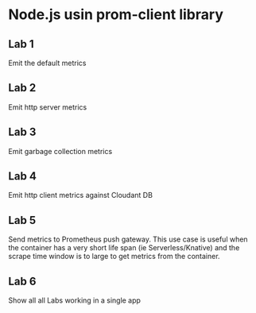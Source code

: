 # Node.js usin prom-client library

## Lab 1

Emit the default metrics

## Lab 2

Emit http server metrics

## Lab 3

Emit garbage collection metrics

## Lab 4

Emit http client metrics against Cloudant DB

## Lab 5

Send metrics to Prometheus push gateway.
This use case is useful when the container has a very short life span (ie Serverless/Knative) and the scrape time window is to large to get metrics from the container.

## Lab 6

Show all all Labs working in a single app

